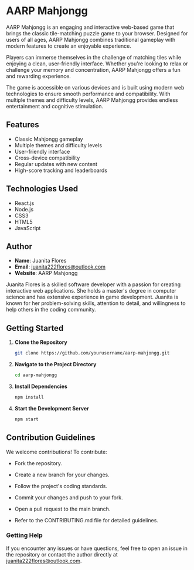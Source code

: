# AARP Mahjongg

AARP Mahjongg is an engaging and interactive web-based game that brings the classic tile-matching puzzle game to your browser. Designed for users of all ages, AARP Mahjongg combines traditional gameplay with modern features to create an enjoyable experience. 

Players can immerse themselves in the challenge of matching tiles while enjoying a clean, user-friendly interface. Whether you're looking to relax or challenge your memory and concentration, AARP Mahjongg offers a fun and rewarding experience. 

The game is accessible on various devices and is built using modern web technologies to ensure smooth performance and compatibility. With multiple themes and difficulty levels, AARP Mahjongg provides endless entertainment and cognitive stimulation.

## Features

- Classic Mahjongg gameplay
- Multiple themes and difficulty levels
- User-friendly interface
- Cross-device compatibility
- Regular updates with new content
- High-score tracking and leaderboards

## Technologies Used

- React.js
- Node.js
- CSS3
- HTML5
- JavaScript

## Author

- **Name**: Juanita Flores
- **Email**: juanita222flores@outlook.com
- **Website**: AARP Mahjongg

Juanita Flores is a skilled software developer with a passion for creating interactive web applications. 
She holds a master's degree in computer science and has extensive experience in game development. Juanita is known for her problem-solving skills, attention to detail, and willingness to help others in the coding community.

## Getting Started

1. **Clone the Repository**
   ```bash
   git clone https://github.com/yourusername/aarp-mahjongg.git
   
2. **Navigate to the Project Directory**
   ```bash
   cd aarp-mahjongg
   
3. **Install Dependencies**
   ```bash
   npm install
4. **Start the Development Server**
   ```bash
   npm start

## Contribution Guidelines
We welcome contributions! To contribute:

- Fork the repository.

- Create a new branch for your changes.

- Follow the project's coding standards.

- Commit your changes and push to your fork.

- Open a pull request to the main branch.

-  Refer to the CONTRIBUTING.md file for detailed guidelines.

### Getting Help
If you encounter any issues or have questions, feel free to open an issue in the repository or contact the author directly at juanita222flores@outlook.com.


